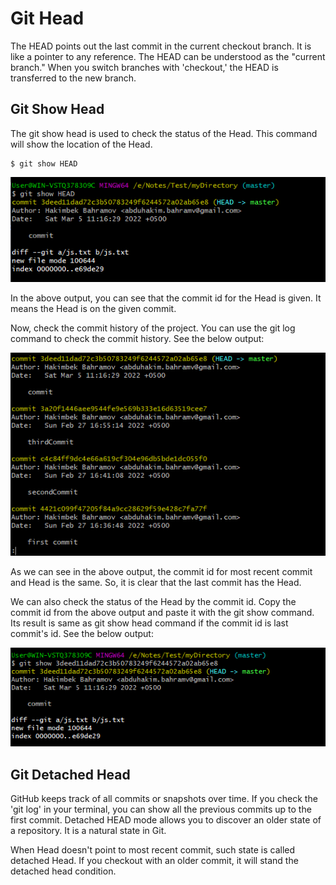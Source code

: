 # Git Head
The HEAD points out the last commit in the current checkout branch. It is like a pointer to any reference. The HEAD can be understood as the "current branch." When you switch branches with 'checkout,' the HEAD is transferred to the new branch.

## Git Show Head
The git show head is used to check the status of the Head. This command will show the location of the Head.

```
$ git show HEAD  
```

![head](image/hshow.png)

In the above output, you can see that the commit id for the Head is given. It means the Head is on the given commit.

Now, check the commit history of the project. You can use the git log command to check the commit history. See the below output:

![log](image/logg.png)

As we can see in the above output, the commit id for most recent commit and Head is the same. So, it is clear that the last commit has the Head.

We can also check the status of the Head by the commit id. Copy the commit id from the above output and paste it with the git show command. Its result is same as git show head command if the commit id is last commit's id. See the below output:

![id](image/gitid.png)

## Git Detached Head
GitHub keeps track of all commits or snapshots over time. If you check the 'git log' in your terminal, you can show all the previous commits up to the first commit. Detached HEAD mode allows you to discover an older state of a repository. It is a natural state in Git.

When Head doesn't point to most recent commit, such state is called detached Head. If you checkout with an older commit, it will stand the detached head condition. 
